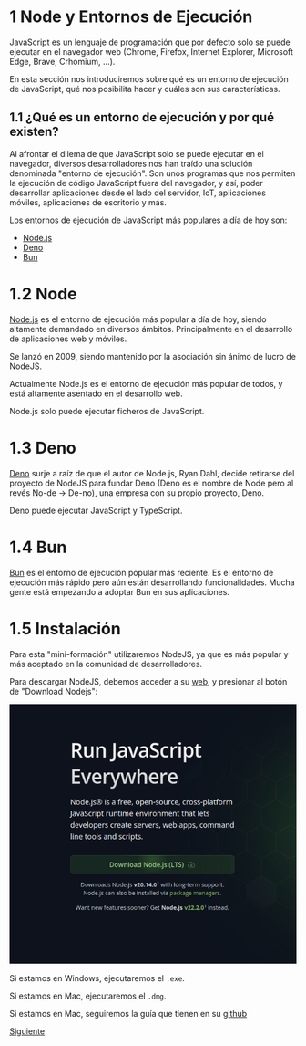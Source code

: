 # 1 Node y Entornos de Ejecución

JavaScript es un lenguaje de programación que por defecto solo se puede ejecutar en el navegador web (Chrome, Firefox, Internet Explorer, Microsoft Edge, Brave, Crhomium, ...).

En esta sección nos introduciremos sobre qué es un entorno de ejecución de JavaScript, qué nos posibilita hacer y cuáles son sus características.

## 1.1 ¿Qué es un entorno de ejecución y por qué existen?

Al afrontar el dilema de que JavaScript solo se puede ejecutar en el navegador, diversos desarrolladores nos han traído una solución denominada "entorno de ejecución". Son unos programas que nos permiten la ejecución de código JavaScript fuera del navegador, y así, poder desarrollar aplicaciones desde el lado del servidor, IoT, aplicaciones móviles, aplicaciones de escritorio y más.

Los entornos de ejecución de JavaScript más populares a día de hoy son:
- [Node.js](#12-node)
- [Deno](#13-deno)
- [Bun](#14-bun)

# 1.2 Node

[Node.js](https://nodejs.org/en/) es el entorno de ejecución más popular a día de hoy, siendo altamente demandado en diversos ámbitos. Principalmente en el desarrollo de aplicaciones web y móviles.

Se lanzó en 2009, siendo mantenido por la asociación sin ánimo de lucro de NodeJS.

Actualmente Node.js es el entorno de ejecución más popular de todos, y está altamente asentado en el desarrollo web.

Node.js solo puede ejecutar ficheros de JavaScript.

# 1.3 Deno

[Deno](https://deno.com/) surje a raíz de que el autor de Node.js, Ryan Dahl, decide retirarse del proyecto de NodeJS para fundar Deno (Deno es el nombre de Node pero al revés No-de -> De-no), una empresa con su propio proyecto, Deno.

Deno puede ejecutar JavaScript y TypeScript.

# 1.4 Bun

[Bun](https://bun.sh/) es el entorno de ejecución popular más reciente. Es el entorno de ejecución más rápido pero aún están desarrollando funcionalidades. Mucha gente está empezando a adoptar Bun en sus aplicaciones.

# 1.5 Instalación

Para esta "mini-formación" utilizaremos NodeJS, ya que es más popular y más aceptado en la comunidad de desarrolladores.

Para descargar NodeJS, debemos acceder a su [web](https://nodejs.org/en), y presionar al botón de "Download Nodejs":

![alt text](./img/download-nodejs.png)

Si estamos en Windows, ejecutaremos el `.exe`.

Si estamos en Mac, ejecutaremos el `.dmg`.

Si estamos en Mac, seguiremos la guía que tienen en su [github](https://github.com/nodesource/distributions?tab=readme-ov-file#debian-and-ubuntu-based-distributions)

[Siguiente](./02-vscode-github-extensiones.md)